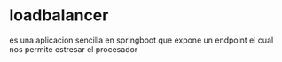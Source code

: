 # loadbalancer
es una aplicacion sencilla en springboot que expone un endpoint el cual nos permite estresar el procesador
